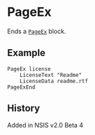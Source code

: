 # PageEx

Ends a [`PageEx`][1] block.

## Example

    PageEx license
        LicenseText "Readme"
        LicenseData readme.rtf
    PageExEnd

## History

Added in NSIS v2.0 Beta 4

[1]: PageEx.md
